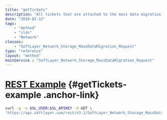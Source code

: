 ```yaml
---
title: "getTickets"
description: "All tickets that are attached to the mass data migration request."
date: "2018-02-12"
tags:
    - "method"
    - "sldn"
    - "Network"
classes:
    - "SoftLayer_Network_Storage_MassDataMigration_Request"
type: "reference"
layout: "method"
mainService : "SoftLayer_Network_Storage_MassDataMigration_Request"
---
```


# [REST Example](#getTickets-example) <a href="/article/rest/"><i class="fas fa-question"></i></a> {#getTickets-example .anchor-link} 
```bash
curl -g -u $SL_USER:$SL_APIKEY -X GET \
'https://api.softlayer.com/rest/v3.1/SoftLayer_Network_Storage_MassDataMigration_Request/{SoftLayer_Network_Storage_MassDataMigration_RequestID}/getTickets'
```
